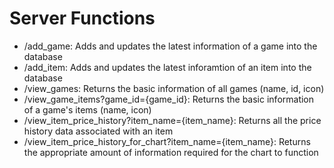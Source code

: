# Server Functions
* /add_game: Adds and updates the latest information of a game into the database
* /add_item: Adds and updates the latest inforamtion of an item into the database
* /view_games: Returns the basic information of all games (name, id, icon)
* /view_game_items?game_id={game_id}: Returns the basic information of a game's items (name, icon)
* /view_item_price_history?item_name={item_name}: Returns all the price history data associated with an item
* /view_item_price_history_for_chart?item_name={item_name}: Returns the appropriate amount of information required for the chart to function
